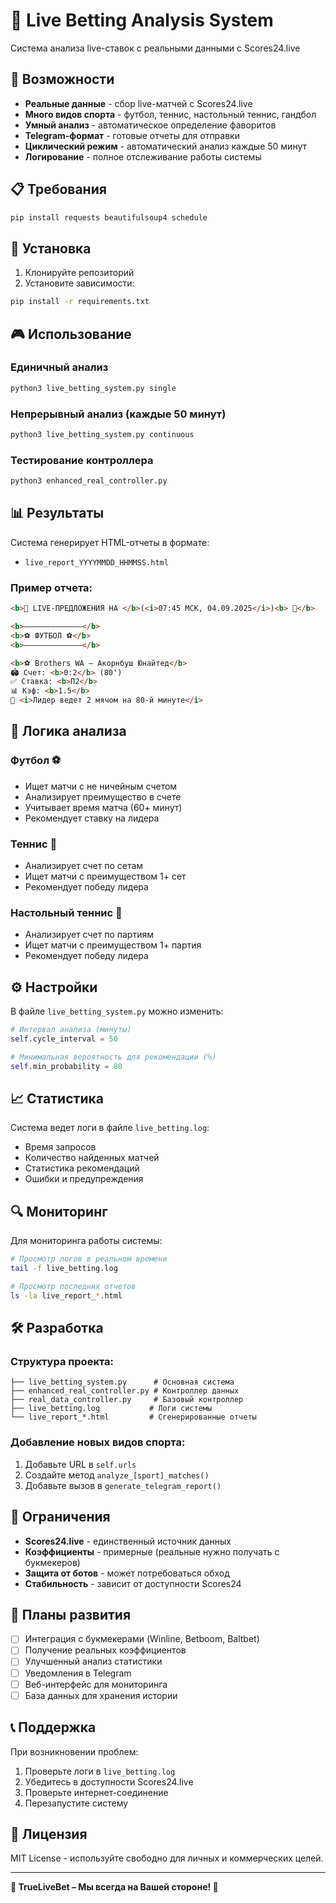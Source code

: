 # 🎯 Live Betting Analysis System

Система анализа live-ставок с реальными данными с Scores24.live

## 🚀 Возможности

- **Реальные данные** - сбор live-матчей с Scores24.live
- **Много видов спорта** - футбол, теннис, настольный теннис, гандбол
- **Умный анализ** - автоматическое определение фаворитов
- **Telegram-формат** - готовые отчеты для отправки
- **Циклический режим** - автоматический анализ каждые 50 минут
- **Логирование** - полное отслеживание работы системы

## 📋 Требования

```bash
pip install requests beautifulsoup4 schedule
```

## 🔧 Установка

1. Клонируйте репозиторий
2. Установите зависимости:
```bash
pip install -r requirements.txt
```

## 🎮 Использование

### Единичный анализ
```bash
python3 live_betting_system.py single
```

### Непрерывный анализ (каждые 50 минут)
```bash
python3 live_betting_system.py continuous
```

### Тестирование контроллера
```bash
python3 enhanced_real_controller.py
```

## 📊 Результаты

Система генерирует HTML-отчеты в формате:
- `live_report_YYYYMMDD_HHMMSS.html`

### Пример отчета:
```html
<b>🎯 LIVE-ПРЕДЛОЖЕНИЯ НА </b>(<i>07:45 МСК, 04.09.2025</i>)<b> 🎯</b>

<b>—————————————</b>
<b>⚽ ФУТБОЛ ⚽</b>
<b>—————————————</b>

<b>⚽ Brothers WA – Акорнбуш Юнайтед</b>
🏟️ Счет: <b>0:2</b> (80')
✅ Ставка: <b>П2</b>
📊 Кэф: <b>1.5</b>
📌 <i>Лидер ведет 2 мячом на 80-й минуте</i>
```

## 🎯 Логика анализа

### Футбол ⚽
- Ищет матчи с не ничейным счетом
- Анализирует преимущество в счете
- Учитывает время матча (60+ минут)
- Рекомендует ставку на лидера

### Теннис 🎾
- Анализирует счет по сетам
- Ищет матчи с преимуществом 1+ сет
- Рекомендует победу лидера

### Настольный теннис 🏓
- Анализирует счет по партиям
- Ищет матчи с преимуществом 1+ партия
- Рекомендует победу лидера

## ⚙️ Настройки

В файле `live_betting_system.py` можно изменить:

```python
# Интервал анализа (минуты)
self.cycle_interval = 50

# Минимальная вероятность для рекомендации (%)
self.min_probability = 80
```

## 📈 Статистика

Система ведет логи в файле `live_betting.log`:
- Время запросов
- Количество найденных матчей
- Статистика рекомендаций
- Ошибки и предупреждения

## 🔍 Мониторинг

Для мониторинга работы системы:

```bash
# Просмотр логов в реальном времени
tail -f live_betting.log

# Просмотр последних отчетов
ls -la live_report_*.html
```

## 🛠️ Разработка

### Структура проекта:
```
├── live_betting_system.py      # Основная система
├── enhanced_real_controller.py # Контроллер данных
├── real_data_controller.py     # Базовый контроллер
├── live_betting.log           # Логи системы
└── live_report_*.html         # Сгенерированные отчеты
```

### Добавление новых видов спорта:

1. Добавьте URL в `self.urls`
2. Создайте метод `analyze_[sport]_matches()`
3. Добавьте вызов в `generate_telegram_report()`

## 🚨 Ограничения

- **Scores24.live** - единственный источник данных
- **Коэффициенты** - примерные (реальные нужно получать с букмекеров)
- **Защита от ботов** - может потребоваться обход
- **Стабильность** - зависит от доступности Scores24

## 🔮 Планы развития

- [ ] Интеграция с букмекерами (Winline, Betboom, Baltbet)
- [ ] Получение реальных коэффициентов
- [ ] Улучшенный анализ статистики
- [ ] Уведомления в Telegram
- [ ] Веб-интерфейс для мониторинга
- [ ] База данных для хранения истории

## 📞 Поддержка

При возникновении проблем:
1. Проверьте логи в `live_betting.log`
2. Убедитесь в доступности Scores24.live
3. Проверьте интернет-соединение
4. Перезапустите систему

## 📄 Лицензия

MIT License - используйте свободно для личных и коммерческих целей.

---

**💎 TrueLiveBet – Мы всегда на Вашей стороне! 💎**